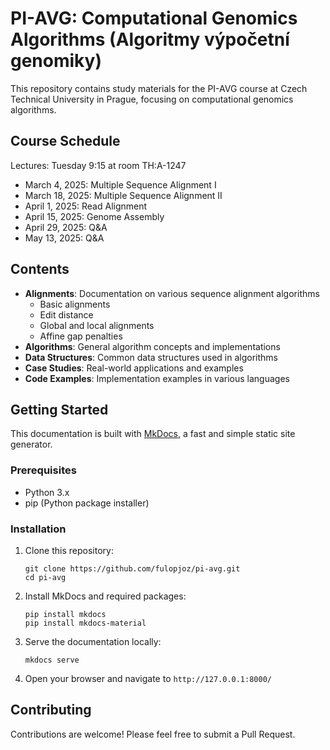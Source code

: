 # PI-AVG: Computational Genomics Algorithms (Algoritmy výpočetní genomiky)

This repository contains study materials for the PI-AVG course at Czech Technical University in Prague, focusing on computational genomics algorithms.

## Course Schedule

Lectures: Tuesday 9:15 at room TH:A-1247

- March 4, 2025: Multiple Sequence Alignment I
- March 18, 2025: Multiple Sequence Alignment II
- April 1, 2025: Read Alignment
- April 15, 2025: Genome Assembly
- April 29, 2025: Q&A
- May 13, 2025: Q&A

## Contents

- **Alignments**: Documentation on various sequence alignment algorithms
  - Basic alignments
  - Edit distance
  - Global and local alignments
  - Affine gap penalties
- **Algorithms**: General algorithm concepts and implementations
- **Data Structures**: Common data structures used in algorithms
- **Case Studies**: Real-world applications and examples
- **Code Examples**: Implementation examples in various languages

## Getting Started

This documentation is built with [MkDocs](https://www.mkdocs.org/), a fast and simple static site generator.

### Prerequisites

- Python 3.x
- pip (Python package installer)

### Installation

1. Clone this repository:
   ```
   git clone https://github.com/fulopjoz/pi-avg.git
   cd pi-avg
   ```

2. Install MkDocs and required packages:
   ```
   pip install mkdocs
   pip install mkdocs-material
   ```

3. Serve the documentation locally:
   ```
   mkdocs serve
   ```

4. Open your browser and navigate to `http://127.0.0.1:8000/`

## Contributing

Contributions are welcome! Please feel free to submit a Pull Request.
